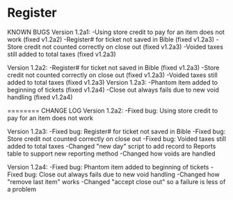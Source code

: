 Register
========
KNOWN BUGS
Version 1.2a1:
	-Using store credit to pay for an item does not work (fixed v1.2a2)
	-Register# for ticket not saved in Bible (fixed v1.2a3)
	-Store credit not counted correctly on close out (fixed v1.2a3)
	-Voided taxes still added to total taxes (fixed v1.2a3)

Version 1.2a2:
	-Register# for ticket not saved in Bible (fixed v1.2a3)
	-Store credit not counted correctly on close out (fixed v1.2a3)
	-Voided taxes still added to total taxes (fixed v1.2a3)
Version 1.2a3:
	-Phantom item added to beginning of tickets (fixed v1.2a4)
	-Close out always fails due to new void handling (fixed v1.2a4)

========
CHANGE LOG
Version 1.2a2:
	-Fixed bug: Using store credit to pay for an item does not work

Version 1.2a3:
	-Fixed bug: Register# for ticket not saved in Bible
	-Fixed bug: Store credit not counted correctly on close out
	-Fixed bug: Voided taxes still added to total taxes
	-Changed "new day" script to add record to Reports table to support new reporting method
	-Changed how voids are handled

Version 1.2a4:
	-Fixed bug: Phantom item added to beginning of tickets
	-Fixed bug: Close out always fails due to new void handling
	-Changed how "remove last item" works
	-Changed "accept close out" so a failure is less of a problem